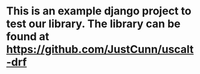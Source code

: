 # This is an example django project to test our library. The library can be found at https://github.com/JustCunn/uscalt-drf
